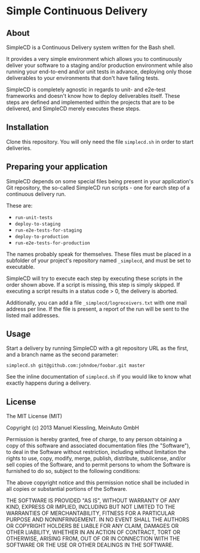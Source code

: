 # Simple Continuous Delivery

## About

SimpleCD is a Continuous Delivery system written for the Bash shell.

It provides a very simple environment which allows you to continuously deliver
your software to a staging and/or production environment while also running
your end-to-end and/or unit tests in advance, deploying only those deliverables
to your environments that don't have failing tests.

SimpleCD is completely agnostic in regards to unit- and e2e-test frameworks and
doesn't know how to deploy deliverables itself. These steps are defined and
implemented within the projects that are to be delivered, and SimpleCD merely
executes these steps.


## Installation

Clone this repository. You will only need the file `simplecd.sh` in order
to start deliveries.


## Preparing your application

SimpleCD depends on some special files being present in your application's
Git repository, the so-called SimpleCD run scripts - one for earch step of a
continuous delivery run.

These are:

 * `run-unit-tests`
 * `deploy-to-staging`
 * `run-e2e-tests-for-staging`
 * `deploy-to-production`
 * `run-e2e-tests-for-production`

The names probably speak for themselves. These files must be placed in a
subfolder of your project's repository named `_simplecd`, and must be set to
executable.

SimpleCD will try to execute each step by executing these scripts in the order
shown above. If a script is missing, this step is simply skipped. If executing
a script results in a status code > 0, the delivery is aborted.

Additionally, you can add a file `_simplecd/logreceivers.txt` with one mail
address per line. If the file is present, a report of the run will be sent to
the listed mail addresses.


## Usage

Start a delivery by running SimpleCD with a git repository URL as the first,
and a branch name as the second parameter:

    simplecd.sh git@github.com:johndoe/foobar.git master

See the inline documentation of `simplecd.sh` if you would like to know what
exactly happens during a delivery.


## License 

The MIT License (MIT)

Copyright (c) 2013 Manuel Kiessling, MeinAuto GmbH

Permission is hereby granted, free of charge, to any person obtaining a copy of
this software and associated documentation files (the "Software"), to deal in
the Software without restriction, including without limitation the rights to
use, copy, modify, merge, publish, distribute, sublicense, and/or sell copies of
the Software, and to permit persons to whom the Software is furnished to do so,
subject to the following conditions:

The above copyright notice and this permission notice shall be included in all
copies or substantial portions of the Software.

THE SOFTWARE IS PROVIDED "AS IS", WITHOUT WARRANTY OF ANY KIND, EXPRESS OR
IMPLIED, INCLUDING BUT NOT LIMITED TO THE WARRANTIES OF MERCHANTABILITY, FITNESS
FOR A PARTICULAR PURPOSE AND NONINFRINGEMENT. IN NO EVENT SHALL THE AUTHORS OR
COPYRIGHT HOLDERS BE LIABLE FOR ANY CLAIM, DAMAGES OR OTHER LIABILITY, WHETHER
IN AN ACTION OF CONTRACT, TORT OR OTHERWISE, ARISING FROM, OUT OF OR IN
CONNECTION WITH THE SOFTWARE OR THE USE OR OTHER DEALINGS IN THE SOFTWARE.
